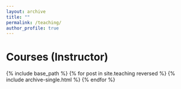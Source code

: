 ```yaml
---
layout: archive
title: ""
permalink: /teaching/
author_profile: true
---
```

Courses (Instructor)
======
  {% include base_path %}
{% for post in site.teaching reversed %}
  {% include archive-single.html %}
{% endfor %}






<!--- Consider just doing a list - Intro to Economics (Micro and Macro), Labor Economics, Entrepreunership, Advanced Mircoeconomics, Intro Econometrics

<details>
<summary>Course List (TA)</summary>
<pre>
Intro to Economics , Labor Economics, Entrepreunership, Advanced Mircoeconomics, & Intro Econometrics
</pre>
* Intro to Economics (Micro and Macro)
* Labor Economics
* Entrepreneurship
* Advanced Microeconomics
* Intro Econometrics
</details>>
